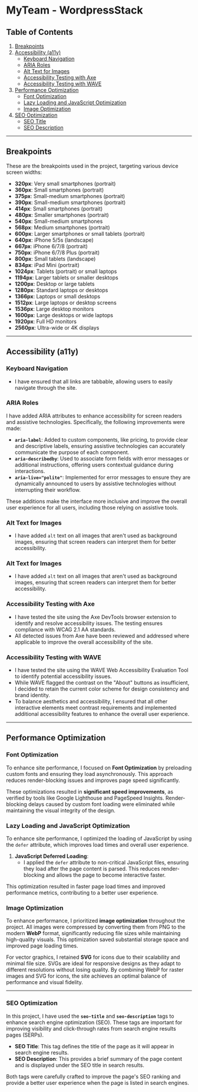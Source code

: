 # MyTeam - WordpressStack

## Table of Contents
1. [Breakpoints](#breakpoints)
2. [Accessibility (a11y)](#accessibility-a11y)
   - [Keyboard Navigation](#keyboard-navigation)
   - [ARIA Roles](#aria-roles)
   - [Alt Text for Images](#alt-text-for-images)
   - [Accessibility Testing with Axe](#accessibility-testing-with-axe)
   - [Accessibility Testing with WAVE](#accessibility-testing-with-wave)
3. [Performance Optimization](#performance-optimization)
   - [Font Optimization](#font-optimization)
   - [Lazy Loading and JavaScript Optimization](#lazy-loading-and-javascript-optimization)
   - [Image Optimization](#image-optimization)
4. [SEO Optimization](#seo-optimization)
   - [SEO Title](#seo-title)
   - [SEO Description](#seo-description)

---

## Breakpoints

These are the breakpoints used in the project, targeting various device screen widths:

- **320px**: Very small smartphones (portrait)
- **360px**: Small smartphones (portrait)
- **375px**: Small-medium smartphones (portrait)
- **390px**: Small-medium smartphones (portrait)
- **414px**: Small smartphones (portrait)
- **480px**: Smaller smartphones (portrait)
- **540px**: Small-medium smartphones
- **568px**: Medium smartphones (portrait)
- **600px**: Larger smartphones or small tablets (portrait)
- **640px**: iPhone 5/5s (landscape)
- **667px**: iPhone 6/7/8 (portrait)
- **750px**: iPhone 6/7/8 Plus (portrait)
- **800px**: Small tablets (landscape)
- **834px**: iPad Mini (portrait)
- **1024px**: Tablets (portrait) or small laptops
- **1194px**: Larger tablets or smaller desktops
- **1200px**: Desktop or large tablets
- **1280px**: Standard laptops or desktops
- **1366px**: Laptops or small desktops
- **1512px**: Large laptops or desktop screens
- **1536px**: Large desktop monitors
- **1600px**: Large desktops or wide laptops
- **1920px**: Full HD monitors
- **2560px**: Ultra-wide or 4K displays

---

## Accessibility (a11y)

### Keyboard Navigation

- I have ensured that all links are tabbable, allowing users to easily navigate through the site.

### ARIA Roles

I have added ARIA attributes to enhance accessibility for screen readers and assistive technologies. Specifically, the following improvements were made:

- **`aria-label`**: Added to custom components, like pricing, to provide clear and descriptive labels, ensuring assistive technologies can accurately communicate the purpose of each component.  
- **`aria-describedby`**: Used to associate form fields with error messages or additional instructions, offering users contextual guidance during interactions.  
- **`aria-live="polite"`**: Implemented for error messages to ensure they are dynamically announced to users by assistive technologies without interrupting their workflow.  

These additions make the interface more inclusive and improve the overall user experience for all users, including those relying on assistive tools.

### Alt Text for Images

- I have added `alt` text on all images that aren't used as background images, ensuring that screen readers can interpret them for better accessibility.

### Alt Text for Images

- I have added `alt` text on all images that aren't used as background images, ensuring that screen readers can interpret them for better accessibility.

### Accessibility Testing with Axe

- I have tested the site using the Axe DevTools browser extension to identify and resolve accessibility issues. The testing ensures compliance with WCAG 2.1 AA standards.
- All detected issues from Axe have been reviewed and addressed where applicable to improve the overall accessibility of the site.

### Accessibility Testing with WAVE

- I have tested the site using the WAVE Web Accessibility Evaluation Tool to identify potential accessibility issues.  
- While WAVE flagged the contrast on the "About" buttons as insufficient, I decided to retain the current color scheme for design consistency and brand identity.  
- To balance aesthetics and accessibility, I ensured that all other interactive elements meet contrast requirements and implemented additional accessibility features to enhance the overall user experience.  

---

## Performance Optimization

### Font Optimization

To enhance site performance, I focused on **Font Optimization** by preloading custom fonts and ensuring they load asynchronously. This approach reduces render-blocking issues and improves page speed significantly.

These optimizations resulted in **significant speed improvements**, as verified by tools like Google Lighthouse and PageSpeed Insights. Render-blocking delays caused by custom font loading were eliminated while maintaining the visual integrity of the design.

### Lazy Loading and JavaScript Optimization

To enhance site performance, I optimized the loading of JavaScript by using the `defer` attribute, which improves load times and overall user experience.

1. **JavaScript Deferred Loading**:  
   - I applied the `defer` attribute to non-critical JavaScript files, ensuring they load after the page content is parsed. This reduces render-blocking and allows the page to become interactive faster.

This optimization resulted in faster page load times and improved performance metrics, contributing to a better user experience.

### Image Optimization

To enhance performance, I prioritized **image optimization** throughout the project. All images were compressed by converting them from PNG to the modern **WebP** format, significantly reducing file sizes while maintaining high-quality visuals. This optimization saved substantial storage space and improved page loading times.

For vector graphics, I retained **SVG** for icons due to their scalability and minimal file size. SVGs are ideal for responsive designs as they adapt to different resolutions without losing quality. By combining WebP for raster images and SVG for icons, the site achieves an optimal balance of performance and visual fidelity.

---

### SEO Optimization

In this project, I have used the **`seo-title`** and **`seo-description`** tags to enhance search engine optimization (SEO). These tags are important for improving visibility and click-through rates from search engine results pages (SERPs).

- **SEO Title**: This tag defines the title of the page as it will appear in search engine results.
- **SEO Description**: This provides a brief summary of the page content and is displayed under the SEO title in search results.

Both tags were carefully crafted to improve the page's SEO ranking and provide a better user experience when the page is listed in search engines.